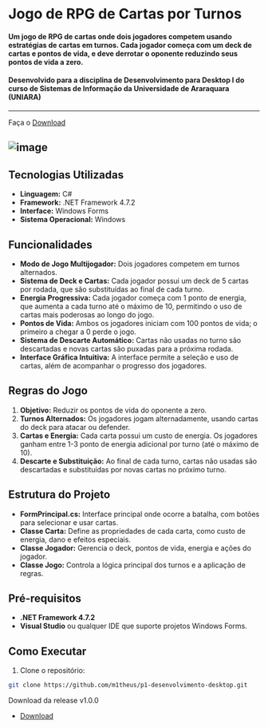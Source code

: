 # Jogo de RPG de Cartas por Turnos
#### Um jogo de RPG de cartas onde dois jogadores competem usando estratégias de cartas em turnos. Cada jogador começa com um deck de cartas e pontos de vida, e deve derrotar o oponente reduzindo seus pontos de vida a zero.

#### Desenvolvido para a disciplina de Desenvolvimento para Desktop I do curso de Sistemas de Informação da Universidade de Araraquara (UNIARA)
---
Faça o [Download](https://github.com/m1theus/p1-desenvolvimento-desktop/releases/tag/v1.0.0)

![image](https://github.com/user-attachments/assets/74cdeebb-15ed-4da5-9ec3-d8da63e3a5b0)
---
## Tecnologias Utilizadas

- **Linguagem:** C#
- **Framework:** .NET Framework 4.7.2
- **Interface:** Windows Forms
- **Sistema Operacional:** Windows

## Funcionalidades

- **Modo de Jogo Multijogador:** Dois jogadores competem em turnos alternados.
- **Sistema de Deck e Cartas:** Cada jogador possui um deck de 5 cartas por rodada, que são substituídas ao final de cada turno.
- **Energia Progressiva:** Cada jogador começa com 1 ponto de energia, que aumenta a cada turno até o máximo de 10, permitindo o uso de cartas mais poderosas ao longo do jogo.
- **Pontos de Vida:** Ambos os jogadores iniciam com 100 pontos de vida; o primeiro a chegar a 0 perde o jogo.
- **Sistema de Descarte Automático:** Cartas não usadas no turno são descartadas e novas cartas são puxadas para a próxima rodada.
- **Interface Gráfica Intuitiva:** A interface permite a seleção e uso de cartas, além de acompanhar o progresso dos jogadores.

## Regras do Jogo

1. **Objetivo:** Reduzir os pontos de vida do oponente a zero.
2. **Turnos Alternados:** Os jogadores jogam alternadamente, usando cartas do deck para atacar ou defender.
3. **Cartas e Energia:** Cada carta possui um custo de energia. Os jogadores ganham entre 1-3 ponto de energia adicional por turno (até o máximo de 10).
4. **Descarte e Substituição:** Ao final de cada turno, cartas não usadas são descartadas e substituídas por novas cartas no próximo turno.

## Estrutura do Projeto

- **FormPrincipal.cs:** Interface principal onde ocorre a batalha, com botões para selecionar e usar cartas.
- **Classe Carta:** Define as propriedades de cada carta, como custo de energia, dano e efeitos especiais.
- **Classe Jogador:** Gerencia o deck, pontos de vida, energia e ações do jogador.
- **Classe Jogo:** Controla a lógica principal dos turnos e a aplicação de regras.

## Pré-requisitos

- **.NET Framework 4.7.2**
- **Visual Studio** ou qualquer IDE que suporte projetos Windows Forms.

## Como Executar

1. Clone o repositório:
 ```bash
 git clone https://github.com/m1theus/p1-desenvolvimento-desktop.git
```

Download da release v1.0.0
 - [Download](https://github.com/m1theus/p1-desenvolvimento-desktop/releases/tag/v1.0.0)

